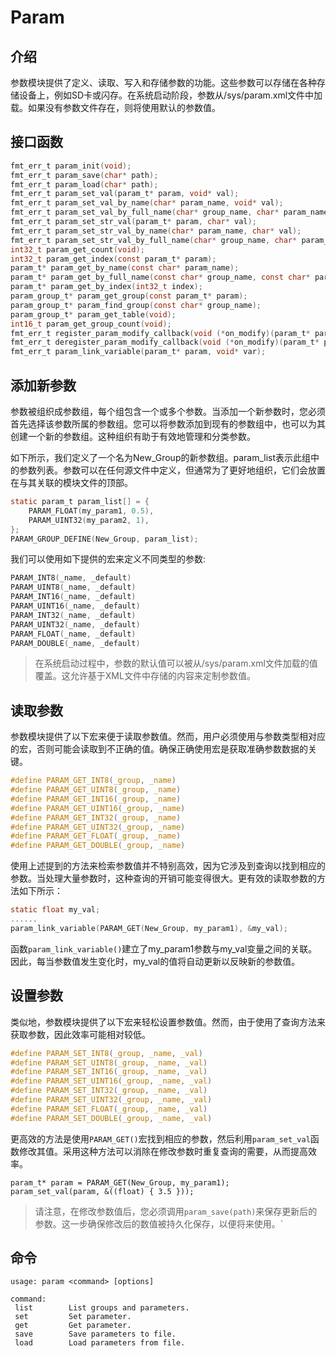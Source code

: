 # Param

## 介绍

参数模块提供了定义、读取、写入和存储参数的功能。这些参数可以存储在各种存储设备上，例如SD卡或闪存。在系统启动阶段，参数从/sys/param.xml文件中加载。如果没有参数文件存在，则将使用默认的参数值。

## 接口函数

```c
fmt_err_t param_init(void);
fmt_err_t param_save(char* path);
fmt_err_t param_load(char* path);
fmt_err_t param_set_val(param_t* param, void* val);
fmt_err_t param_set_val_by_name(char* param_name, void* val);
fmt_err_t param_set_val_by_full_name(char* group_name, char* param_name, void* val);
fmt_err_t param_set_str_val(param_t* param, char* val);
fmt_err_t param_set_str_val_by_name(char* param_name, char* val);
fmt_err_t param_set_str_val_by_full_name(char* group_name, char* param_name, char* val);
int32_t param_get_count(void);
int32_t param_get_index(const param_t* param);
param_t* param_get_by_name(const char* param_name);
param_t* param_get_by_full_name(const char* group_name, const char* param_name);
param_t* param_get_by_index(int32_t index);
param_group_t* param_get_group(const param_t* param);
param_group_t* param_find_group(const char* group_name);
param_group_t* param_get_table(void);
int16_t param_get_group_count(void);
fmt_err_t register_param_modify_callback(void (*on_modify)(param_t* param));
fmt_err_t deregister_param_modify_callback(void (*on_modify)(param_t* param));
fmt_err_t param_link_variable(param_t* param, void* var);
```

## 添加新参数

参数被组织成参数组，每个组包含一个或多个参数。当添加一个新参数时，您必须首先选择该参数所属的参数组。您可以将参数添加到现有的参数组中，也可以为其创建一个新的参数组。这种组织有助于有效地管理和分类参数。

如下所示，我们定义了一个名为New_Group的新参数组。param_list表示此组中的参数列表。参数可以在任何源文件中定义，但通常为了更好地组织，它们会放置在与其关联的模块文件的顶部。

```c
static param_t param_list[] = {
    PARAM_FLOAT(my_param1, 0.5),
    PARAM_UINT32(my_param2, 1),
};
PARAM_GROUP_DEFINE(New_Group, param_list);
```

我们可以使用如下提供的宏来定义不同类型的参数:

```c
PARAM_INT8(_name, _default)
PARAM_UINT8(_name, _default)
PARAM_INT16(_name, _default)
PARAM_UINT16(_name, _default)
PARAM_INT32(_name, _default)
PARAM_UINT32(_name, _default)
PARAM_FLOAT(_name, _default)
PARAM_DOUBLE(_name, _default)
```

> 在系统启动过程中，参数的默认值可以被从/sys/param.xml文件加载的值覆盖。这允许基于XML文件中存储的内容来定制参数值。

## 读取参数

参数模块提供了以下宏来便于读取参数值。然而，用户必须使用与参数类型相对应的宏，否则可能会读取到不正确的值。确保正确使用宏是获取准确参数数据的关键。

```c
#define PARAM_GET_INT8(_group, _name)
#define PARAM_GET_UINT8(_group, _name)
#define PARAM_GET_INT16(_group, _name)
#define PARAM_GET_UINT16(_group, _name)
#define PARAM_GET_INT32(_group, _name)
#define PARAM_GET_UINT32(_group, _name)
#define PARAM_GET_FLOAT(_group, _name)
#define PARAM_GET_DOUBLE(_group, _name)
```

使用上述提到的方法来检索参数值并不特别高效，因为它涉及到查询以找到相应的参数。当处理大量参数时，这种查询的开销可能变得很大。更有效的读取参数的方法如下所示：

```c
static float my_val;
......
param_link_variable(PARAM_GET(New_Group, my_param1), &my_val);
```

函数`param_link_variable()`建立了my_param1参数与my_val变量之间的关联。因此，每当参数值发生变化时，my_val的值将自动更新以反映新的参数值。

## 设置参数

类似地，参数模块提供了以下宏来轻松设置参数值。然而，由于使用了查询方法来获取参数，因此效率可能相对较低。

```c
#define PARAM_SET_INT8(_group, _name, _val)
#define PARAM_SET_UINT8(_group, _name, _val)
#define PARAM_SET_INT16(_group, _name, _val)
#define PARAM_SET_UINT16(_group, _name, _val)
#define PARAM_SET_INT32(_group, _name, _val)
#define PARAM_SET_UINT32(_group, _name, _val)
#define PARAM_SET_FLOAT(_group, _name, _val)
#define PARAM_SET_DOUBLE(_group, _name, _val)
```

更高效的方法是使用`PARAM_GET()`宏找到相应的参数，然后利用`param_set_val`函数修改其值。采用这种方法可以消除在修改参数时重复查询的需要，从而提高效率。
```
param_t* param = PARAM_GET(New_Group, my_param1);
param_set_val(param, &((float) { 3.5 }));
```


> 请注意，在修改参数值后，您必须调用`param_save(path)`来保存更新后的参数。这一步确保修改后的数值被持久化保存，以便将来使用。`

## 命令

```
usage: param <command> [options]

command:
 list        List groups and parameters.
 set         Set parameter.
 get         Get parameter.
 save        Save parameters to file.
 load        Load parameters from file.
```
